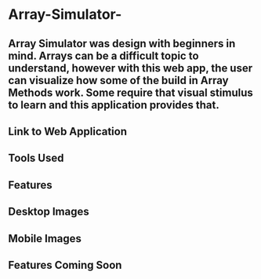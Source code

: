 # Array-Simulator-

## Array Simulator was design with beginners in mind. Arrays can be a difficult topic to understand, however with this web app, the user can visualize how some of the build in Array Methods work. Some require that visual stimulus to learn and this application provides that. 

## Link to Web Application 

## Tools Used 

## Features 

## Desktop Images

## Mobile Images 

## Features Coming Soon 
